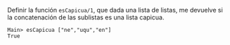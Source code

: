 Definir la función ```esCapicua/1```, que dada una lista de listas, me devuelve si la concatenación de las sublistas es una lista capicua.

```
Main> esCapicua ["ne","uqu","en"]
True
```
